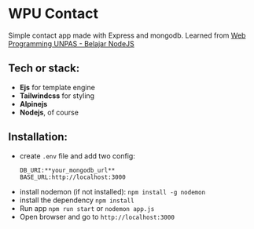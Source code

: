 # WPU Contact

Simple contact app made with Express and mongodb. Learned from [Web Programming UNPAS - Belajar NodeJS](https://www.youtube.com/watch?v=sSLJx5t4OJ4&list=PLFIM0718LjIW-XBdVOerYgKegBtD6rSfD)
## Tech or stack:
- **Ejs** for template engine
- **Tailwindcss** for styling
- **Alpinejs**
- **Nodejs**, of course

## Installation:
- create `.env` file and add two config:
  ```
  DB_URI:**your_mongodb_url**
  BASE_URL:http://localhost:3000
  ```
- install nodemon (if not installed):
  `npm install -g nodemon`
- install the dependency
  `npm install`
- Run app
  `npm run start` or `nodemon app.js`
- Open browser and go to `http://localhost:3000`